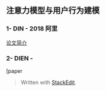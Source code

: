 
## 注意力模型与用户行为建模
### 1- DIN - 2018 阿里
[论文简介](https://www.jianshu.com/p/73b6f5d00f46)
### 2- DIEN - 
[paper 
> Written with [StackEdit](https://stackedit.io/).
<!--stackedit_data:
eyJoaXN0b3J5IjpbLTgwNDcyNDU5MCw3MzA5OTgxMTZdfQ==
-->